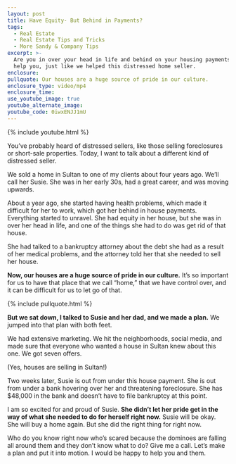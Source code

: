 ```yaml
---
layout: post
title: Have Equity- But Behind in Payments?
tags:
  - Real Estate
  - Real Estate Tips and Tricks
  - More Sandy & Company Tips
excerpt: >-
  Are you in over your head in life and behind on your housing payments? We can
  help you, just like we helped this distressed home seller.
enclosure:
pullquote: Our houses are a huge source of pride in our culture.
enclosure_type: video/mp4
enclosure_time:
use_youtube_image: true
youtube_alternate_image:
youtube_code: 0iwxENJJ1mU
---
```


{% include youtube.html %}

You’ve probably heard of distressed sellers, like those selling foreclosures or short-sale properties. Today, I want to talk about a different kind of distressed seller.

We sold a home in Sultan to one of my clients about four years ago. We’ll call her Susie. She was in her early 30s, had a great career, and was moving upwards.

About a year ago, she started having health problems, which made it difficult for her to work, which got her behind in house payments. Everything started to unravel. She had equity in her house, but she was in over her head in life, and one of the things she had to do was get rid of that house.

She had talked to a bankruptcy attorney about the debt she had as a result of her medical problems, and the attorney told her that she needed to sell her house.

**Now, our houses are a huge source of pride in our culture.** It’s so important for us to have that place that we call “home,” that we have control over, and it can be difficult for us to let go of that.

{% include pullquote.html %}

**But we sat down, I talked to Susie and her dad, and we made a plan.** We jumped into that plan with both feet.

We had extensive marketing. We hit the neighborhoods, social media, and made sure that everyone who wanted a house in Sultan knew about this one. We got seven offers.

(Yes, houses are selling in Sultan!)

Two weeks later, Susie is out from under this house payment. She is out from under a bank hovering over her and threatening foreclosure. She has $48,000 in the bank and doesn’t have to file bankruptcy at this point.

I am so excited for and proud of Susie. **She didn’t let her pride get in the way of what she needed to do for herself right now.** Susie will be okay. She will buy a home again. But she did the right thing for right now.

Who do you know right now who’s scared because the dominoes are falling all around them and they don’t know what to do? Give me a call. Let’s make a plan and put it into motion. I would be happy to help you and them.